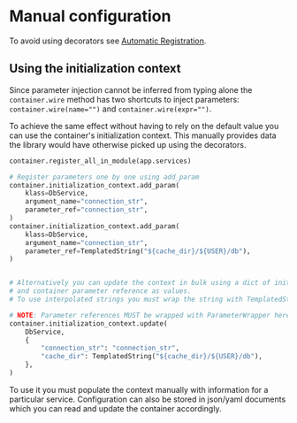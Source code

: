# Manual configuration

To avoid using decorators see [Automatic Registration](automatic_registration.md).


## Using the initialization context

Since parameter injection cannot be inferred from typing alone the `container.wire` method has two 
shortcuts to inject parameters: `container.wire(name="")` and `container.wire(expr="")`. 

To achieve the same effect without having to rely on the default value you can use the container's 
initialization context. This manually provides data the library would have otherwise picked up using the decorators.


```python
container.register_all_in_module(app.services)

# Register parameters one by one using add_param
container.initialization_context.add_param(
    klass=DbService,
    argument_name="connection_str",
    parameter_ref="connection_str",
)
container.initialization_context.add_param(
    klass=DbService,
    argument_name="connection_str",
    parameter_ref=TemplatedString("${cache_dir}/${USER}/db"),
)


# Alternatively you can update the context in bulk using a dict of initializer parameter name as keys
# and container parameter reference as values. 
# To use interpolated strings you must wrap the string with TemplatedString.

# NOTE: Parameter references MUST be wrapped with ParameterWrapper here!
container.initialization_context.update(
    DbService,
    {
        "connection_str": "connection_str",
        "cache_dir": TemplatedString("${cache_dir}/${USER}/db"),
    },
)
```

To use it you must populate the context manually with information for a particular service.
Configuration can also be stored in json/yaml documents which you can read and update the container accordingly.